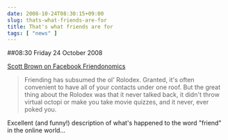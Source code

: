 ```yaml
---
date: 2008-10-24T08:30:15+09:00
slug: thats-what-friends-are-for
title: That's what friends are for
tags: [ "news" ]
---
```


##08:30 Friday 24 October 2008

[Scott Brown on Facebook Friendonomics](http://www.wired.com/techbiz/people/magazine/16-11/pl_brown)  


> Friending has subsumed the ol' Rolodex. Granted, it's often convenient to have all of your contacts under one roof. But the great thing about the Rolodex was that it never talked back, it didn't throw virtual octopi or make you take movie quizzes, and it never, ever poked you.

  
  


Excellent (and funny!) description of what's happened to the word "friend" in the online world...
